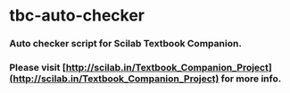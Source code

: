 # tbc-auto-checker
### Auto checker script for Scilab Textbook Companion.

### Please visit [http://scilab.in/Textbook_Companion_Project](http://scilab.in/Textbook_Companion_Project) for more info.

